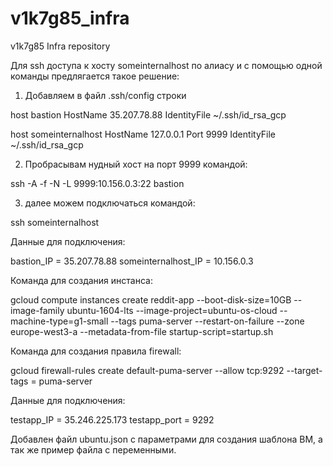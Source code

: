 # v1k7g85_infra
v1k7g85 Infra repository

Для ssh доступа к хосту someinternalhost по алиасу и с помощью одной команды предлягается такое решение:

1. Добавляем в файл .ssh/config строки

host bastion
 HostName 35.207.78.88
 IdentityFile ~/.ssh/id_rsa_gcp

host someinternalhost
 HostName 127.0.0.1
 Port 9999
 IdentityFile ~/.ssh/id_rsa_gcp

2. Пробрасывам нудный хост на порт 9999 командой:

ssh -A -f -N -L 9999:10.156.0.3:22 bastion

3. далее можем подключаться командой:

ssh someinternalhost


Данные для подключения:

bastion_IP = 35.207.78.88
someinternalhost_IP = 10.156.0.3

Команда для создания инстанса:

gcloud compute instances create reddit-app --boot-disk-size=10GB --image-family ubuntu-1604-lts --image-project=ubuntu-os-cloud --machine-type=g1-small --tags puma-server --restart-on-failure --zone europe-west3-a --metadata-from-file startup-script=startup.sh

Команда для создания правила firewall:

gcloud firewall-rules create default-puma-server --allow tcp:9292 --target-tags = puma-server

Данные для подключения:

testapp_IP = 35.246.225.173
testapp_port = 9292

Добавлен файл ubuntu.json c параметрами для создания шаблона ВМ, а так же пример файла с переменными.
